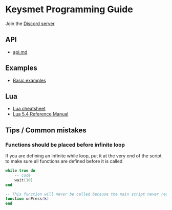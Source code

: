 # Keysmet Programming Guide

Join the [Discord server](https://discord.gg/FB8kF5ye)

## API

- [api.md](./api.md)

## Examples

- [Basic examples](https://keysmet.io/user/keysmet)

## Lua

- [Lua cheatsheet](https://devhints.io/lua)
- [Lua 5.4 Reference Manual](https://www.lua.org/manual/5.4/)

## Tips / Common mistakes

### Functions should be placed before infinite loop

If you are defining an infinite while loop, put it at the very end of the script to make sure all functions are defined before it is called 

```lua
while true do
    -- code
    wait(10)
end

-- This function will never be called because the main script never reaches this point
function onPress(k)
end
```
